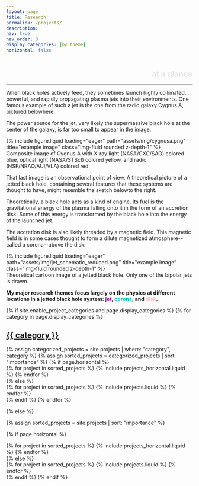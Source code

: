 ```yaml
---
layout: page
title: Research
permalink: /projects/
description: 
nav: true
nav_order: 3
display_categories: [by theme]
horizontal: false
---
```


<div style="width: 100%; text-align: right; margin-bottom: 0;">
<h2>
<font color="#E5E5E5">at a glance</font>
</h2>
</div>
<hr style="margin-top: -4px;">

<div class="row align-items-center">
    <div class="col-sm mt-3 mt-md-0">
        <p>
            When black holes actively feed, they sometimes launch highly collimated, powerful, and rapidly propagating plasma jets into their environments. One famous example of such a jet is the one from the radio galaxy Cygnus A, pictured <span class="d-inline d-sm-none">below</span><span class="d-none d-sm-inline">here</span>.
        </p>
        <p>
            The power source for the jet, very likely the supermassive black hole at the center of the galaxy, is far too small to appear in the image.
        </p>
    </div>
    <div class="col-sm mt-3 mt-md-0">
        {% include figure.liquid loading="eager" path="assets/img/cygnusa.png" title="example image" class="img-fluid rounded z-depth-1" %}
        <div class="caption">
            Composite image of Cygnus A with X-ray light (NASA/CXC/SAO) colored blue, optical light (NASA/STScI) colored yellow, and radio (NSF/NRAO/AUI/VLA) colored red.
        </div>
    </div>
</div>

<div class="row align-items-center">
    <div class="col-sm mt-3 mt-md-0">
        <p>That last image is an observational point of view. A theoretical picture of a jetted black hole, containing several features that these systems are thought to have, might resemble the sketch <span class="d-inline d-sm-none">below</span><span class="d-none d-sm-inline">to the right</span>.
        </p>
        <p>Theoretically, a black hole acts as a kind of engine. Its fuel is the gravitational energy of the plasma falling onto it in the form of an accretion disk. Some of this energy is transformed by the black hole into the energy of the launched jet.
        </p>
        <p>The accretion disk is also likely threaded by a magnetic field. This magnetic field is in some cases thought to form a dilute magnetized atmosphere--called a corona--above the disk. </p>
    </div>
    <div class="col-sm mt-3 mt-md-0">
        {% include figure.liquid loading="eager" path="assets/img/jet_schematic_reduced.png" title="example image" class="img-fluid rounded z-depth-1" %}
        <div class="caption">
            Theoretical cartoon image of a jetted black hole. Only one of the bipolar jets is drawn.
        </div>
    </div>
</div>

<strong>My major research themes focus largely on the physics at different locations in a jetted black hole system: <font color="#980098">jet</font>, <font color="#00B4B4">corona</font>, and <font color="#FFBFBF">disk</font>.</strong>

<!-- pages/projects.md -->
<div class="projects">
{% if site.enable_project_categories and page.display_categories %}
  <!-- Display categorized projects -->
  {% for category in page.display_categories %}
  <a id="{{ category }}" href=".#{{ category }}">
    <h2 class="category">{{ category }}</h2>
  </a>
  {% assign categorized_projects = site.projects | where: "category", category %}
  {% assign sorted_projects = categorized_projects | sort: "importance" %}
  <!-- Generate cards for each project -->
  {% if page.horizontal %}
  <div class="container">
    <div class="row row-cols-1 row-cols-md-2">
    {% for project in sorted_projects %}
      {% include projects_horizontal.liquid %}
    {% endfor %}
    </div>
  </div>
  {% else %}
  <div class="row row-cols-1 row-cols-md-3">
    {% for project in sorted_projects %}
      {% include projects.liquid %}
    {% endfor %}
  </div>
  {% endif %}
  {% endfor %}

{% else %}

<!-- Display projects without categories -->

{% assign sorted_projects = site.projects | sort: "importance" %}

  <!-- Generate cards for each project -->

{% if page.horizontal %}

  <div class="container">
    <div class="row row-cols-1 row-cols-md-2">
    {% for project in sorted_projects %}
      {% include projects_horizontal.liquid %}
    {% endfor %}
    </div>
  </div>
  {% else %}
  <div class="row row-cols-1 row-cols-md-3">
    {% for project in sorted_projects %}
      {% include projects.liquid %}
    {% endfor %}
  </div>
  {% endif %}
{% endif %}
</div>
